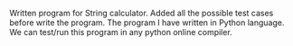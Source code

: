 Written program for String calculator.
Added all the possible test cases before write the program.
The program I have written in Python language.
We can test/run this program in any python online compiler.
